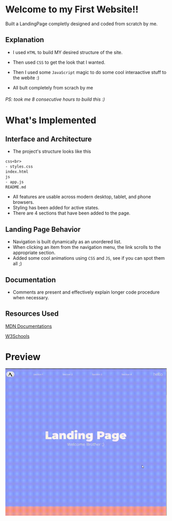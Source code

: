 # Welcome to my First Website!!
Built a LandingPage completly designed and coded from scratch by me.

## Explanation
* I used `HTML` to build MY desired structure of the site.

* Then used `CSS` to get the look that I wanted.

* Then I used some `JavaScript` magic to do some cool interaactive stuff to the webite :)

* All bult completely from scrach by me

###### PS: took me 8 consecutive hours to build this :)

# What's Implemented 
## Interface and Architecture
* The project's structure looks like this
```
css<br>
- styles.css
index.html
js
- app.js
README.md
```
* All features are usable across modern desktop, tablet, and phone browsers.
* Styling has been added for active states.
* There are 4 sections that have been added to the page.

## Landing Page Behavior
* Navigation is built dynamically as an unordered list. 
* When clicking an item from the navigation menu, the link scrolls to the appropriate section.
* Added some cool animations using `CSS` and `JS`, see if you can spot them all ;)

## Documentation</li>
* Comments are present and effectively explain longer code procedure when necessary.

## Resources Used
[MDN Documentations](https://developer.mozilla.org/en-US/)

[W3Schools](https://www.w3schools.com/)

# Preview
![LandingPage-Preview](/Landinig-Page-Demo.gif)